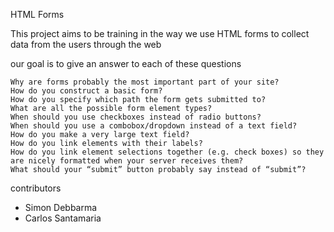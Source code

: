 HTML Forms

This project aims to be training in the way we use HTML forms to collect data from the users through the web

our goal is to give an answer to each of these questions



    Why are forms probably the most important part of your site?
    How do you construct a basic form?
    How do you specify which path the form gets submitted to?
    What are all the possible form element types?
    When should you use checkboxes instead of radio buttons?
    When should you use a combobox/dropdown instead of a text field?
    How do you make a very large text field?
    How do you link elements with their labels?
    How do you link element selections together (e.g. check boxes) so they are nicely formatted when your server receives them?
    What should your “submit” button probably say instead of “submit”?


contributors


-   Simon Debbarma
-   Carlos Santamaria


